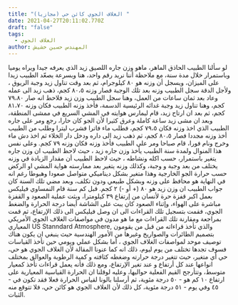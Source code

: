 ```yaml
---
title: "الغلاف الجوي كائن حي (مجازيا) "
date: 2021-04-27T20:11:02.770Z
draft: "false"
tags:
  - الغلاف الجوي
author: المهندس حسين خشيش
---
```

لو سألنا الطبيب الحاذق الماهر، ماهو وزن جاره اللصيق زيد الذي يعرفه جيدا ويراه يوميا  وباستمرار خلال مدة سنة، مع ملاحظة أننا نريد رقم واحد، هنا وبسرعة يصعّد الطبيب زيدا على الميزان، ويسجل أن وزنه هو ٨٠ كيلوجرام، ثم بعد وقت تناول زيد  وجبة الريوق ، ولأجل الدقة سجل الطبيب وزنه بعد تلك الوجبة فصار وزنه ٨٠،٥ كجم، ذهب زيد الى عمله وعاد بعد ثمان ساعات من العمل، وهنا سجل الطببب وزن زيد فلاحط انه صار ٧٩،٨٠ كجم، وهنا تناول زيد وجبة غدائه الرئيسية الدسمة، فأخذ وزنه الطبيب فكان وزنه ٨١،٧٠ كجم، ثم بعد ان ارتاح زيد، قام ليمارس هوايته في المشي السريع في ممشى المنطقة، وبعد ان مشى زيد ساعة كاملة  وعرق كثيرا لأن الجو كان حارا، رجع ومر على جاره الطبيب الذي اخذ وزنه فكان ٧٩،٥ كجم، فطلب ماء فاترا فشرب ليترا وطلب من الطبيب أخذ وزنه مجددا فصار ٨٠،٥ كجم، ثم ذهب زيد الى داره ودخل دار الخلاء  ثم اخذ دش ماء وخرج  ونام فورا، قام صباحا ومر على الطبيب فأخذ وزنه فكان وزنه ٧٩ كجم.
 وعلى نفس هذا المنوال ولمدة سنة الطبيب يأخذ وزن جاره زيد ، حيث لاحظ الطبيب ان وزن جاره يتغير باستمرار، حسب اكله ونشاطه ، حيث لاحظ الطبيب أن مقدار الزيادة في وزنه يختلف من بعد وجبة و وجبة، وكذلك وزنه يتغير بعد ممارسته هواية المشي او الركض حسب حرارة الجو الخارجية وهذا متغير بشكل ديناميكي متواصل صعودا وهبوطا رغم انه في النهاية هو محافظ على وزنه وبشكل طبيعي ودون تكلف، 
وبعد مضي تلك السنة كان جواب الطبيب ان وزن زيد هو ٨٠ (+ أو -)  ٢  كجم.
قبل كم سنة قام النمساوي فيليكس بعمل اكبر قفزة حرة  لأنسان من إرتفاع ٣٩ كيلومترا، وبثت عملية الصعود و القفزة مباشرة على الهواء، وإثناء الصعود كان يبث على الشاشة أيضا درجة الحرارة والضغط الجوي، فقمت بتسجيل تلك القراءات الى ان وصل فيليكس الى ذلك الإرتفاع، ثم قمت بمراجعة ومقارنة تلك القراءات مع ما هو مدون في مواصفات الغلاف الجوي الأمريكي المعياري US Stanndard Atmosphere, والذي تأخذ قراءاته من قبل من يقومون بتصميم الطائرات والصواريخ وغيرها من الأمور الهندسية حيث ينبغي ان يكون هناك توصيف موحد لمواصفات الغلاف الجوي ، أما بشكل عملي ويومي حين تأخذ القياسات فسوف تجدها تختلف من يوم ليوم، ذلك انه كما عنونا المقالة لأن الغلاف الجوي هو حي، حي أي متغير، حيث تتغير درجة حرارته وضغطه  كثافته و كمية الرطوبة  والعوالق بمختلف انواعها عند كل أرتفاع و عند تغير الإرتفاع، ومع ذلك فأنه يعمل قراءات تأخذ كمعيار متوسط، وتتأرجح القيم الفعلية حواليها، وعليه لوقلنا ان الحرارة القياسية المعيارية  على ارتفاع ١٠ كم هو - ٥٠ درجة مئوية، ثم أرسلنا بالونا لقياس الحرارة فعلا فقد تكون في - ٤٥ وفي يوم - ٥١ درجة مئوية، كل ذلك لأن الغلاف الجوي هو كائن حي، فلا تتوقع منه الثبات.